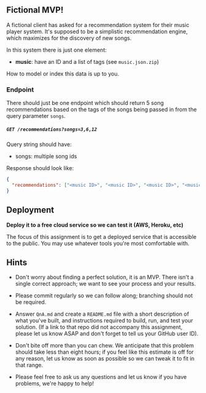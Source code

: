 ## Fictional MVP!

A fictional client has asked for a recommendation system for their music player system.
It's supposed to be a simplistic recommendation engine, which maximizes for the discovery of new songs.

In this system there is just one element:

- **music**: have an ID and a list of tags (see `music.json.zip`)


How to model or index this data is up to you.

### Endpoint

There should just be one endpoint which should return 5 song recommendations based on the tags of the songs being passed in from the query parameter `songs`.

##### `GET /recommendations?songs=3,6,12`


Query string should have:

- songs: multiple song ids

Response should look like:
```json
{
  "recommendations": ["<music ID>", "<music ID>", "<music ID>", "<music ID>", "<music ID>"]
}
```

## Deployment

**Deploy it to a free cloud service so we can test it (AWS, Heroku, etc)**

The focus of this assignment is to get a deployed service that is accessible to the public. You may use whatever tools you're most comfortable with.


## Hints

- Don't worry about finding a perfect solution, it is an MVP. There isn't a single correct approach; we want to see your process and your results.

- Please commit regularly so we can follow along; branching should not be required.

- Answer `QnA.md` and create a `README.md` file with a short description of what you've built, and instructions required to build, run, and test your solution. (If a link to that repo did not accompany this assignment, please let us know ASAP and don't forget to tell us your GitHub user ID).

- Don't bite off more than you can chew. We anticipate that this problem should take less than eight hours; if you feel like this estimate is off for any reason, let us know as soon as possible so we can tweak it to fit in that range.

- Please feel free to ask us any questions and let us know if you have problems, we're happy to help!
